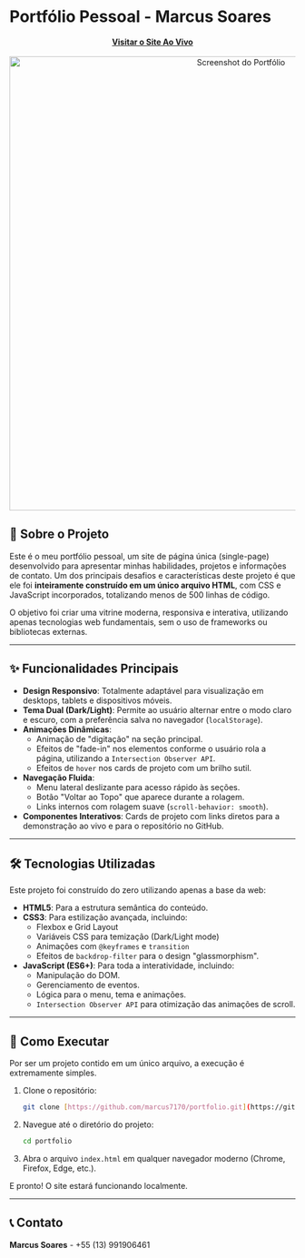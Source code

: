 # Portfólio Pessoal - Marcus Soares

<div align="center">
  <a href="https://marcus7170.github.io/portfolio/">
    <strong>Visitar o Site Ao Vivo</strong>
  </a>
</div>
<br>
<div align="center">
  <img src="https://media.discordapp.net/attachments/1063548453508091924/1402746985769078977/image.png?ex=6895096f&is=6893b7ef&hm=e2f8d313a3063ac90075faa6347d06767afc7be2eb89c18dad0f6b2e7d64b140&=&format=webp&quality=lossless&width=1177&height=700" alt="Screenshot do Portfólio" width="800"/>
</div>

## 📜 Sobre o Projeto

Este é o meu portfólio pessoal, um site de página única (single-page) desenvolvido para apresentar minhas habilidades, projetos e informações de contato. Um dos principais desafios e características deste projeto é que ele foi **inteiramente construído em um único arquivo HTML**, com CSS e JavaScript incorporados, totalizando menos de 500 linhas de código.

O objetivo foi criar uma vitrine moderna, responsiva e interativa, utilizando apenas tecnologias web fundamentais, sem o uso de frameworks ou bibliotecas externas.

---

## ✨ Funcionalidades Principais

* **Design Responsivo**: Totalmente adaptável para visualização em desktops, tablets e dispositivos móveis.
* **Tema Dual (Dark/Light)**: Permite ao usuário alternar entre o modo claro e escuro, com a preferência salva no navegador (`localStorage`).
* **Animações Dinâmicas**:
    * Animação de "digitação" na seção principal.
    * Efeitos de "fade-in" nos elementos conforme o usuário rola a página, utilizando a `Intersection Observer API`.
    * Efeitos de `hover` nos cards de projeto com um brilho sutil.
* **Navegação Fluida**:
    * Menu lateral deslizante para acesso rápido às seções.
    * Botão "Voltar ao Topo" que aparece durante a rolagem.
    * Links internos com rolagem suave (`scroll-behavior: smooth`).
* **Componentes Interativos**: Cards de projeto com links diretos para a demonstração ao vivo e para o repositório no GitHub.

---

## 🛠️ Tecnologias Utilizadas

Este projeto foi construído do zero utilizando apenas a base da web:

* **HTML5**: Para a estrutura semântica do conteúdo.
* **CSS3**: Para estilização avançada, incluindo:
    * Flexbox e Grid Layout
    * Variáveis CSS para temização (Dark/Light mode)
    * Animações com `@keyframes` e `transition`
    * Efeitos de `backdrop-filter` para o design "glassmorphism".
* **JavaScript (ES6+)**: Para toda a interatividade, incluindo:
    * Manipulação do DOM.
    * Gerenciamento de eventos.
    * Lógica para o menu, tema e animações.
    * `Intersection Observer API` para otimização das animações de scroll.

---

## 🚀 Como Executar

Por ser um projeto contido em um único arquivo, a execução é extremamente simples.

1.  Clone o repositório:
    ```bash
    git clone [https://github.com/marcus7170/portfolio.git](https://github.com/marcus7170/portfolio.git)
    ```
2.  Navegue até o diretório do projeto:
    ```bash
    cd portfolio
    ```
3.  Abra o arquivo `index.html` em qualquer navegador moderno (Chrome, Firefox, Edge, etc.).

E pronto! O site estará funcionando localmente.

---

## 📞 Contato

**Marcus Soares** - +55 (13) 991906461
